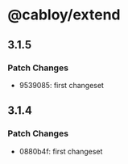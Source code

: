 # @cabloy/extend

## 3.1.5

### Patch Changes

- 9539085: first changeset

## 3.1.4

### Patch Changes

- 0880b4f: first changeset
